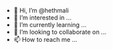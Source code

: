 - 👋 Hi, I’m @hethmali
- 👀 I’m interested in ...
- 🌱 I’m currently learning ...
- 💞️ I’m looking to collaborate on ...
- 📫 How to reach me ...

<!---
hethmali/hethmali is a ✨ special ✨ repository because its `README.md` (this file) appears on your GitHub profile.
You can click the Preview link to take a look at your changes.
--->
